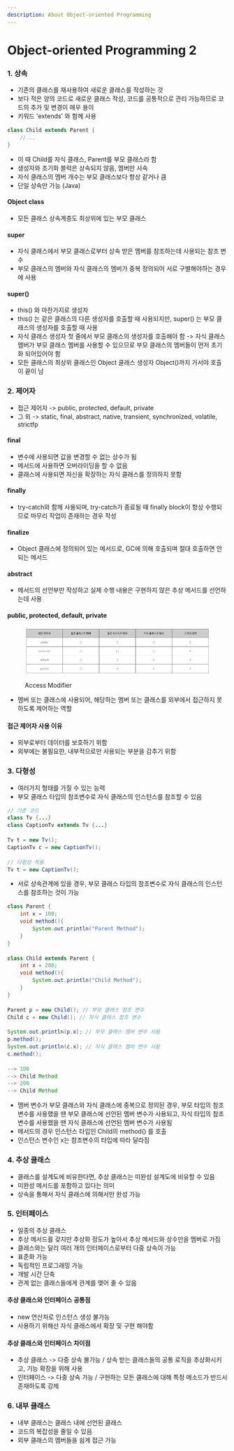 ```yaml
---
description: About Object-oriented Programming
---
```


# Object-oriented Programming 2

### 1. 상속

* 기존의 클래스를 재사용하여 새로운 클래스를 작성하는 것
* 보다 적은 양의 코드로 새로운 클래스 작성, 코드를 공통적으로 관리 가능하므로 코드의 추가 및 변경이 매우 용이
* 키워드 'extends' 와 함께 사용

```java
class Child extends Parent {
    //...
}
```

* 이 때 Child를 자식 클래스, Parent를 부모 클래스라 함
* 생성자와 초기화 블럭은 상속되지 않음, 멤버만 사속
* 자식 클래스의 멤버 개수는 부모 클래스보다 항상 같거나 큼
* 단일 상속만 가능 (Java)

#### Object class

* 모든 클래스 상속계층도 최상위에 있는 부모 클래스

#### super

* 자식 클래스에서 부모 클래스로부터 상속 받은 멤버를 참조하는데 사용되는 참조 변수
* 부모 클래스의 멤버와 자식 클래스의 멤버가 중복 정의되어 서로 구별해야하는 경우에 사용

#### super()

* this() 와 마찬가지로 생성자
* this() 는 같은 클래스의 다른 생성자를 호출할 때 사용되지만, super() 는 부모 클래스의 생성자를 호출할 때 사용
* 자식 클래스 생성자 첫 줄에서 부모 클래스의 생성자를 호출해야 함 -> 자식 클래스 멤버가 부모 클래스 멤버를 사용할 수 있으므로 부모 클래스의 멤버들이 먼저 초기화 되어있어야 함
* 모든 클래스의 최상위 클래스인 Object 클래스 생성자 Object()까지 가서야 호출이 끝이 남

### 2. 제어자

* 접근 제어자 -> public, protected, default, private
* 그 외 -> static, final, abstract, native, transient, synchronized, volatile, strictfp

#### final

* 변수에 사용되면 값을 변경할 수 없는 상수가 됨
* 메서드에 사용하면 오버라이딩을 할 수 없음
* 클래스에 사용되면 자신을 확장하는 자식 클래스를 정의하지 못함

#### finally

* try-catch와 함께 사용되며, try-catch가 종료될 때 finally block이 항상 수행되므로 마무리 작업이 존재하는 경우 작성

#### finalize

* Object 클래스에 정의되어 있는 메서드로, GC에 의해 호출되며 절대 호출하면 안되는 메서드

#### abstract

* 메서드의 선언부만 작성하고 실제 수행 내용은 구현하지 않은 추상 메서드를 선언하는데 사용

#### public, protected, default, private

<figure><img src="../.gitbook/assets/접근제어자.png" alt=""><figcaption><p>Access Modifier</p></figcaption></figure>

* 멤버 또는 클래스에 사용되어, 해당하는 멤버 또는 클래스를 외부에서 접근하지 못하도록 제어하는 역할

#### 접근 제어자 사용 이유

* 외부로부터 데이터를 보호하기 위함
* 외부에는 불필요한, 내부적으로만 사용되는 부분을 감추기 위함

### 3. 다형성

* 여러가지 형태를 가질 수 있는 능력
* 부모 클래스 타입의 참조변수로 자식 클래스의 인스턴스를 참조할 수 있음

```java
// 기존 코드
class Tv {...}
class CaptionTv extends Tv {...}

Tv t = new Tv();
CaptionTv c = new CaptionTv();
 
// 다형성 적용
Tv t = new CaptionTv();
```

* 서로 상속관계에 있을 경우, 부모 클래스 타입의 참조변수로 자식 클래스의 인스턴스를 참조하는 것이 가능

```java
class Parent { 
    int x = 100;
    void method(){
        System.out.println("Parent Method");
    }
}
    
class Child extends Parent {
    int x = 200;
    void method(){
        System.out.println("Child Method");
    }
}
    
Parent p = new Child(); // 부모 클래스 참조 변수
Child c = new Child(); // 자식 클래스 참조 변수

System.out.println(p.x); // 부모 클래스 멤버 변수 사용
p.method();
System.out.println(c.x); // 자식 클래스 멤버 변수 사용
c.method();

--> 100
--> Child Method
--> 200
--> Child Method
```

* 멤버 변수가 부모 클래스와 자식 클래스에 중복으로 정의된 경우, 부모 타입의 참조변수를 사용했을 땐 부모 클래스에 선언된 멤버 변수가 사용되고, 자식 타입의 참조변수를 사용했을 땐 자식 클래스에 선언된 멤버 변수가 사용됨
* 메서드의 경우 인스턴스 타입인 Child의 method() 를 호출
* 인스턴스 변수인 x는 참조변수의 타입에 따라 달라짐

### 4. 추상 클래스

* 클래스를 설계도에 비유한다면, 추상 클래스는 미완성 설계도에 비유할 수 있음
* 미완성 메서드를 포함하고 있다는 의미
* 상속을 통해서 자식 클래스에 의해서만 완성 가능

### 5. 인터페이스

* 일종의 추상 클래스
* 추상 메서드를 갖지만 추상화 정도가 높아서 추상 메서드와 상수만을 멤버로 가짐
* 클래스와는 달리 여러 개의 인터페이스로부터 다중 상속이 가능
* 표준화 가능
* 독립적인 프로그래밍 가능
* 개발 시간 단축
* 관계 없는 클래스들에게 관계를 맺어 줄 수 있음

#### 추상 클래스와 인터페이스 공통점

* new 연산자로 인스턴스 생성 불가능
* 사용하기 위해선 자식 클래스에서 확장 및 구현 해야함

#### 추상 클래스와 인터페이스 차이점

* 추상 클래스 -> 다중 상속 불가능 / 상속 받는 클래스들의 공통 로직을 추상화시키고, 기능 확장을 위해 사용
* 인터페이스 -> 다중 상속 가능 / 구현하는 모든 클래스에 대해 특정 메소드가 반드시 존재하도록 강제

### 6. 내부 클래스

* 내부 클래스는 클래스 내에 선언된 클래스
* 코드의 복잡성을 줄일 수 있음
* 외부 클래스의 멤버들을 쉽게 접근 가능
